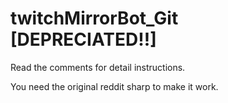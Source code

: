# twitchMirrorBot_Git [DEPRECIATED!!]

Read the comments for detail instructions.

You need the original reddit sharp to make it work.
